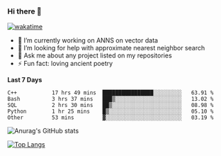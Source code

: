 ### Hi there 👋

[![wakatime](https://wakatime.com/badge/user/8906da98-c623-4aff-ac00-99cb42e09b38.svg)](https://wakatime.com/@8906da98-c623-4aff-ac00-99cb42e09b38)

- 🔭 I’m currently working on ANNS on vector data
- 🤔 I’m looking for help with approximate nearest neighbor search
- 💬 Ask me about any project listed on my repositories
- ⚡ Fun fact: loving ancient poetry


**Last 7 Days**
<!--START_SECTION:waka-->

```text
C++           17 hrs 49 mins  ████████████████░░░░░░░░░   63.91 %
Bash          3 hrs 37 mins   ███▒░░░░░░░░░░░░░░░░░░░░░   13.02 %
SQL           2 hrs 30 mins   ██▒░░░░░░░░░░░░░░░░░░░░░░   08.98 %
Python        1 hr 25 mins    █▒░░░░░░░░░░░░░░░░░░░░░░░   05.10 %
Other         53 mins         ▓░░░░░░░░░░░░░░░░░░░░░░░░   03.19 %
```

<!--END_SECTION:waka-->

![Anurag's GitHub stats](https://github-readme-stats.vercel.app/api?username=matchyc&count_private=true&show_icons=true&theme=vue)

[![Top Langs](https://github-readme-stats.vercel.app/api/top-langs/?username=matchyc&langs_count=4&&hide=perl,raku,html,javascript,shell,roff,prolog)](https://github.com/anuraghazra/github-readme-stats)
